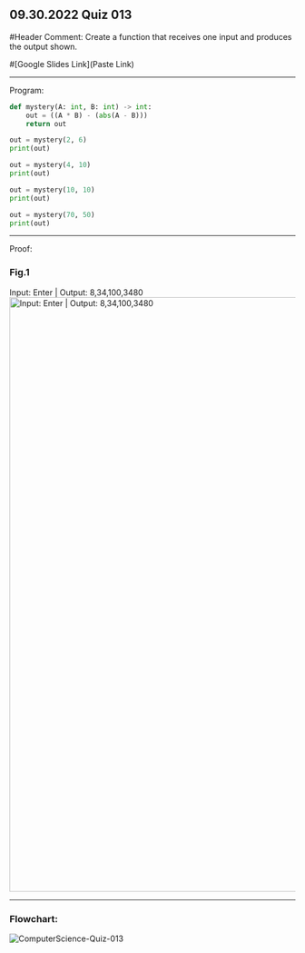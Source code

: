 ## 09.30.2022 Quiz 013

#Header Comment: Create a function that receives one input and produces the output shown.

#[Google Slides Link](Paste Link)

------------------------------------------------------------------------

Program:
```.py
def mystery(A: int, B: int) -> int:
    out = ((A * B) - (abs(A - B)))
    return out

out = mystery(2, 6)
print(out)

out = mystery(4, 10)
print(out)

out = mystery(10, 10)
print(out)

out = mystery(70, 50)
print(out)
```

------------------------------------------------------------------------

Proof:
### Fig.1
Input: Enter | Output: 8,34,100,3480
<img width="1047" alt="Input: Enter | Output: 8,34,100,3480" src="https://user-images.githubusercontent.com/112055140/195968322-efabd72d-8e8e-49d6-8ebb-821a51906c8d.png">


------------------------------------------------------------------------

### Flowchart:
![ComputerScience-Quiz-013](https://user-images.githubusercontent.com/112055140/195968257-2a568a28-d25d-4f55-8116-506553ee8d3f.jpg)
